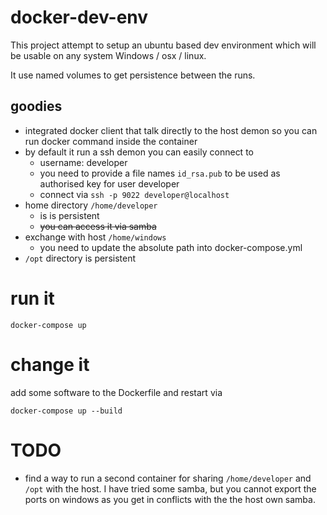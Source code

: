 # docker-dev-env

This project attempt to setup an ubuntu based dev environment which will be usable on any
system Windows / osx / linux.

It use named volumes to get persistence between the runs.

## goodies
- integrated docker client that talk directly to the host demon so you
    can run docker command inside the container
- by default it run a ssh demon you can easily connect to
    - username: developer
    - you need to provide a file names `id_rsa.pub` to be used as
        authorised key for user developer
    - connect via `ssh -p 9022 developer@localhost`
- home directory `/home/developer`
  - is is persistent
  - ~~you can access it via samba~~
- exchange with host `/home/windows`
  - you need to update the absolute path into docker-compose.yml
- `/opt` directory is persistent


# run it
```
docker-compose up
```

# change it
add some software to the Dockerfile and restart via
```
docker-compose up --build
```
# TODO
- find a way to run a second container for sharing `/home/developer` and `/opt` with the host.
  I have tried some samba, but you cannot export the ports on windows as you get in conflicts with the the host own samba.
